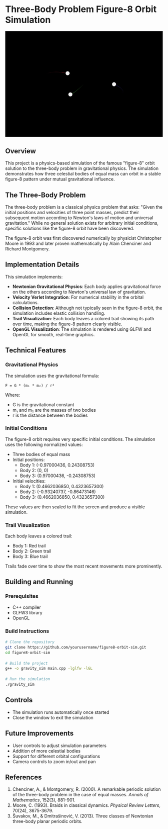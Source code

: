 # Three-Body Problem Figure-8 Orbit Simulation

![Three-Body Figure-8 Orbit Simulation](3_body_orbit.gif)

## Overview

This project is a physics-based simulation of the famous "figure-8" orbit solution to the three-body problem in gravitational physics. The simulation demonstrates how three celestial bodies of equal mass can orbit in a stable figure-8 pattern under mutual gravitational influence.

## The Three-Body Problem

The three-body problem is a classical physics problem that asks: "Given the initial positions and velocities of three point masses, predict their subsequent motion according to Newton's laws of motion and universal gravitation." While no general solution exists for arbitrary initial conditions, specific solutions like the figure-8 orbit have been discovered.

The figure-8 orbit was first discovered numerically by physicist Christopher Moore in 1993 and later proven mathematically by Alain Chenciner and Richard Montgomery.

## Implementation Details

This simulation implements:

- **Newtonian Gravitational Physics**: Each body applies gravitational force on the others according to Newton's universal law of gravitation.
- **Velocity Verlet Integration**: For numerical stability in the orbital calculations.
- **Collision Detection**: Although not typically seen in the figure-8 orbit, the simulation includes elastic collision handling.
- **Trail Visualization**: Each body leaves a colored trail showing its path over time, making the figure-8 pattern clearly visible.
- **OpenGL Visualization**: The simulation is rendered using GLFW and OpenGL for smooth, real-time graphics.

## Technical Features

### Gravitational Physics

The simulation uses the gravitational formula:

```
F = G * (m₁ * m₂) / r²
```

Where:
- G is the gravitational constant
- m₁ and m₂ are the masses of two bodies
- r is the distance between the bodies

### Initial Conditions

The figure-8 orbit requires very specific initial conditions. The simulation uses the following normalized values:

- Three bodies of equal mass
- Initial positions: 
  - Body 1: (-0.97000436, 0.24308753)
  - Body 2: (0, 0)
  - Body 3: (0.97000436, -0.24308753)
- Initial velocities:
  - Body 1: (0.4662036850, 0.4323657300)
  - Body 2: (-0.93240737, -0.86473146)
  - Body 3: (0.4662036850, 0.4323657300)

These values are then scaled to fit the screen and produce a visible simulation.

### Trail Visualization

Each body leaves a colored trail:
- Body 1: Red trail
- Body 2: Green trail
- Body 3: Blue trail

Trails fade over time to show the most recent movements more prominently.

## Building and Running

### Prerequisites

- C++ compiler
- GLFW3 library
- OpenGL

### Build Instructions

```bash
# Clone the repository
git clone https://github.com/yourusername/figure8-orbit-sim.git
cd figure8-orbit-sim

# Build the project
g++ -o gravity_sim main.cpp -lglfw -lGL

# Run the simulation
./gravity_sim
```

## Controls

- The simulation runs automatically once started
- Close the window to exit the simulation

## Future Improvements

- User controls to adjust simulation parameters
- Addition of more celestial bodies
- Support for different orbital configurations
- Camera controls to zoom in/out and pan

## References

1. Chenciner, A., & Montgomery, R. (2000). A remarkable periodic solution of the three-body problem in the case of equal masses. *Annals of Mathematics*, 152(3), 881-901.
2. Moore, C. (1993). Braids in classical dynamics. *Physical Review Letters*, 70(24), 3675-3679.
3. Šuvakov, M., & Dmitrašinović, V. (2013). Three classes of Newtonian three-body planar periodic orbits.
